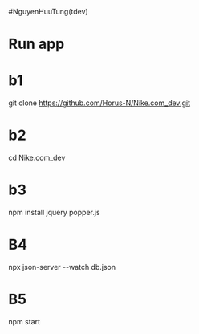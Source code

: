 #NguyenHuuTung(tdev)

# Run app
# b1
git clone https://github.com/Horus-N/Nike.com_dev.git
# b2
cd Nike.com_dev
# b3
npm install jquery popper.js
# B4
npx json-server --watch db.json
# B5
npm start
